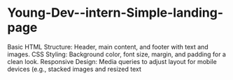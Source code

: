 # Young-Dev--intern-Simple-landing-page
Basic HTML Structure: Header, main content, and footer with text and images.  CSS Styling: Background color, font size, margin, and padding for a clean look.  Responsive Design: Media queries to adjust layout for mobile devices (e.g., stacked images and resized text
